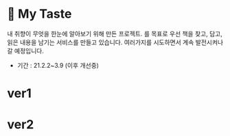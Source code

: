 # &#127752; My Taste

내 취향이 무엇을 한눈에 알아보기 위해 만든 프로젝트.
를 목표로 우선 책을 찾고, 담고, 읽은 내용을 남기는 서비스를 만들고 있습니다. 여러가지를 시도하면서 계속 발전시켜나갈 예정입니다.

- 기간 : 21.2.2~3.9 (이후 개선중)

# ver1

# ver2
